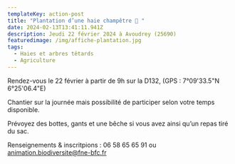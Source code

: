 ```yaml
---
templateKey: action-post
title: "Plantation d’une haie champêtre 🌿 "
date: 2024-02-13T13:41:11.941Z
description: Jeudi 22 février 2024 à Avoudrey (25690)
featuredimage: /img/affiche-plantation.jpg
tags:
  - Haies et arbres têtards
  - Agriculture
---
```

R﻿endez-vous le 22 février à partir de 9h <!--StartFragment-->sur la D132, (GPS : 7°09'33.5"N 6°25'06.4"E)

Chantier sur la journée mais possibilité de participer selon votre temps disponible.

<!--EndFragment-->

<!--StartFragment-->

Prévoyez des bottes, gants et une bêche si vous avez ainsi qu’un repas tiré du sac.

<!--EndFragment-->

R﻿enseignements & inscritpions : <!--StartFragment-->06 58 65 65 91 ou animation.biodiversite@fne-bfc.fr

<!--EndFragment-->